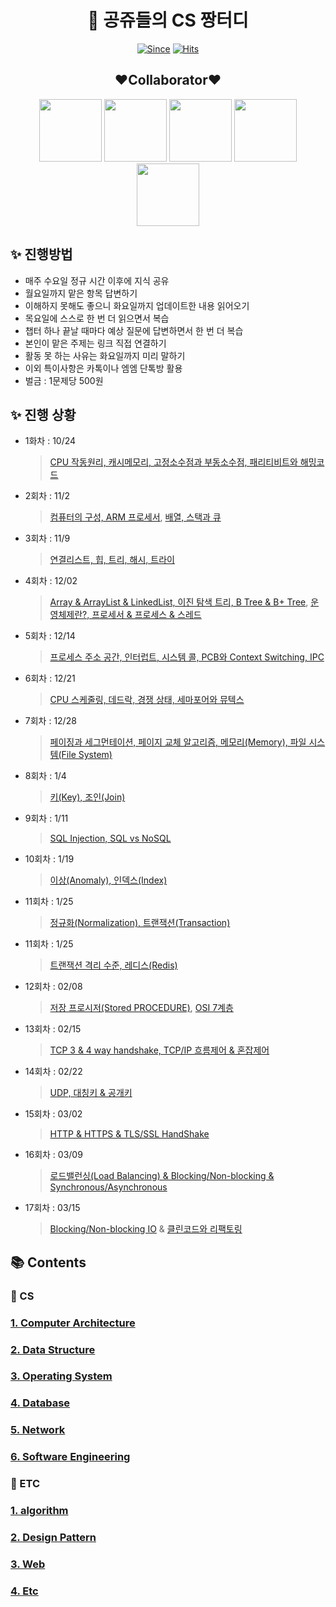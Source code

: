 <div align="center">
   
# :crown: 공쥬들의 CS 짱터디

[![Since](https://img.shields.io/badge/since-2022.10.19-333333.svg?style=flat-square)](https://github.com/SeoYeonBae/CS_study)
[![Hits](https://hits.seeyoufarm.com/api/count/incr/badge.svg?url=https%3A%2F%2Fgithub.com%2FSeoYeonBae%2FCS_study&count_bg=%23000000&title_bg=%23EFB0E9&icon=&icon_color=%23E7E7E7&title=hits&edge_flat=false)](https://hits.seeyoufarm.com)

   
## :heart:Collaborator:heart:
[<img src="https://user-images.githubusercontent.com/101535851/197534463-7804a8d6-13fc-427a-8e5f-533356329d64.png" width = 100>](https://github.com/SeoYeonBae)
[<img src="https://user-images.githubusercontent.com/101535851/197529689-8f333988-5396-4528-862f-78143f94e0de.png" width = 100>](https://github.com/YunjooK)
[<img src="https://user-images.githubusercontent.com/101535851/197529776-f8dae22d-ad7c-4f4d-9888-ed80dc32b277.png" width = 100>](https://github.com/seoyeong8081)
[<img src="https://avatars.githubusercontent.com/u/69101568?v=4" width = 100>](https://github.com/jangyejoo)
[<img src="https://user-images.githubusercontent.com/101535851/198839477-67b2efc8-a772-4bca-ac8b-51768ded8ae2.png" width = 100>](https://github.com/Han7sunny)
</div>

## **:sparkles: 진행방법**

- 매주 수요일 정규 시간 이후에 지식 공유
- 월요일까지 맡은 항목 답변하기
- 이해하지 못해도 좋으니 화요일까지 업데이트한 내용 읽어오기
- 목요일에 스스로 한 번 더 읽으면서 복습
- 챕터 하나 끝날 때마다 예상 질문에 답변하면서 한 번 더 복습
- 본인이 맡은 주제는 링크 직접 연결하기
- 활동 못 하는 사유는 화요일까지 미리 말하기
- 이외 특이사항은 카톡이나 엠엠 단톡방 활용
- 벌금 : 1문제당 500원

## **:sparkles: 진행 상황**

- 1화차 : 10/24

   > [CPU 작동원리, 캐시메모리, 고정소수점과 부동소수점, 패리티비트와 해밍코드](https://github.com/SeoYeonBae/CS_study/tree/main/ComputerArchitecture)

- 2회차 : 11/2
   
   > [컴퓨터의 구성, ARM 프로세서](https://github.com/SeoYeonBae/CS_study/tree/main/ComputerArchitecture),  [배열, 스택과 큐](https://github.com/SeoYeonBae/CS_study/tree/main/DataStructure)
  
- 3회차 : 11/9

   > [연결리스트, 힙, 트리, 해시, 트라이](https://github.com/SeoYeonBae/CS_study/tree/main/DataStructure)
   
- 4회차 : 12/02

   > [Array & ArrayList & LinkedList, 이진 탐색 트리, B Tree & B+ Tree](https://github.com/SeoYeonBae/CS_study/tree/main/DataStructure), [운영체제란?, 프로세서 & 프로세스 & 스레드](https://github.com/SeoYeonBae/CS_study/tree/main/OperatingSystem)
   
- 5회차 : 12/14

   > [프로세스 주소 공간, 인터럽트, 시스템 콜, PCB와 Context Switching, IPC](https://github.com/SeoYeonBae/CS_study/tree/main/OperatingSystem)
   
- 6회차 : 12/21

   > [CPU 스케줄링, 데드락, 경쟁 상태, 세마포어와 뮤텍스](https://github.com/SeoYeonBae/CS_study/tree/main/OperatingSystem)
   
- 7회차 : 12/28

   > [페이징과 세그먼테이션, 페이지 교체 알고리즘, 메모리(Memory), 파일 시스템(File System)](https://github.com/SeoYeonBae/CS_study/tree/main/OperatingSystem)

- 8회차 : 1/4

   > [키(Key), 조인(Join)](https://github.com/SeoYeonBae/CS_study/tree/main/DataBase)

- 9회차 : 1/11

   > [SQL Injection, SQL vs NoSQL](https://github.com/SeoYeonBae/CS_study/tree/main/DataBase)

- 10회차 : 1/19

   > [이상(Anomaly), 인덱스(Index)](https://github.com/SeoYeonBae/CS_study/tree/main/DataBase)

- 11회차 : 1/25

   > [정규화(Normalization), 트랜잭션(Transaction)](https://github.com/SeoYeonBae/CS_study/tree/main/DataBase)

- 11회차 : 1/25

   > [트랜잭션 격리 수준, 레디스(Redis)](https://github.com/SeoYeonBae/CS_study/tree/main/DataBase)
   
- 12회차 : 02/08

   > [저장 프로시저(Stored PROCEDURE)](https://github.com/SeoYeonBae/CS_study/tree/main/README.md), [OSI 7계층](https://github.com/SeoYeonBae/CS_study/tree/main/Network)

- 13회차 : 02/15

   > [TCP 3 & 4 way handshake, TCP/IP 흐름제어 & 혼잡제어](https://github.com/SeoYeonBae/CS_study/tree/main/Network)

- 14회차 : 02/22

   > [UDP, 대칭키 & 공개키](https://github.com/SeoYeonBae/CS_study/tree/main/Network)

- 15회차 : 03/02

   > [HTTP & HTTPS & TLS/SSL HandShake](https://github.com/SeoYeonBae/CS_study/tree/main/Network)

- 16회차 : 03/09

   > [로드밸런싱(Load Balancing) & Blocking/Non-blocking & Synchronous/Asynchronous](https://github.com/SeoYeonBae/CS_study/tree/main/Network)

- 17회차 : 03/15

   > [Blocking/Non-blocking IO](https://github.com/SeoYeonBae/CS_study/tree/main/Network) & [클린코드와 리팩토링](https://github.com/SeoYeonBae/CS_study/tree/main/SoftwareEngineering)
   
## **📚 Contents**

### 📌 CS

### **[1. Computer Architecture](https://github.com/SeoYeonBae/CS_study/tree/main/ComputerArchitecture)**

### **[2. Data Structure](https://github.com/SeoYeonBae/CS_study/tree/main/DataStructure)**

### **[3. Operating System](https://github.com/SeoYeonBae/CS_study/tree/main/OperatingSystem)**

### **[4. Database](https://github.com/SeoYeonBae/CS_study/tree/main/DataBase)**

### **[5. Network](https://github.com/SeoYeonBae/CS_study/tree/main/Network)**

### **[6. Software Engineering](https://github.com/SeoYeonBae/CS_study/tree/main/SoftwareEngineering)**

### 📌 ETC

### **[1. algorithm](https://github.com/SeoYeonBae/CS_study/tree/main/Algoritm)**

### **[2. Design Pattern](https://github.com/SeoYeonBae/CS_study/tree/main/DesignPattern)**

### **[3. Web](https://github.com/SeoYeonBae/CS_study/tree/main/web)**

### **[4. Etc](https://github.com/SeoYeonBae/CS_study/tree/main/Etc)**
